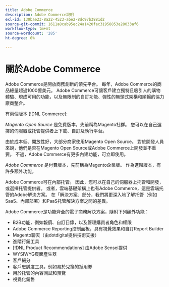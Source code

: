 ```yaml
---
title: Adobe Commerce
description: Adobe Commerce說明
exl-id: 130bae23-8a22-4523-abe2-8dc97b3881d2
source-git-commit: 1611a8cab95ec24a1420fac31958853e28033af6
workflow-type: tm+mt
source-wordcount: '285'
ht-degree: 0%

---
```


# 關於Adobe Commerce

Adobe Commerce是開放商務創新的領先平台。 每年，Adobe Commerce的商品總量超過1000億美元。 Adobe Commerce可讓客戶建立獨特且吸引人的購物體驗、現成可用的功能，以及無限制的自訂功能、彈性的無頭式架構和順暢的協力廠商整合。

有兩個版本 [!DNL Commerce]:

_Magento Open Source_ 是免費版本，先前稱為Magento社群。 您可以在自己選擇的伺服器或托管提供者上下載、自訂及執行平台。

由於成本低、開放性好，大部分商家使用Magento Open Source。 對於開發人員來說，他們是否在Magento Open Source或Adobe Commerce上開發並不重要。 不過，Adobe Commerce有更多內建功能，可立即使用。

_Adobe Commerce_ 是付費版本，先前稱為Magento企業版。 作為進階版本，有許多額外功能。

Adobe Commerce可在內部托管。 因此，您可以在自己的伺服器上托管和開發，或選擇托管提供者。 或者，雲端基礎架構上也有Adobe Commerce，這是雲端托管的Adobe解決方案。 在「解決方案」部分，我們將更深入地了解托管（例如SaaS、內部部署）和PaaS托管解決方案之間的差異。

Adobe Commerce是功能齊全的電子商務解決方案，隨附下列額外功能：

- B2B功能，例如報價、自訂目錄，以及管理購買者角色和權限
- Adobe Commerce Reporting控制面板，具有視覺效果和自訂Report Builder
- Magento聊天（由dotdigital提供技術支援）
- 進階行銷工具
- [!DNL Product Recommendations] 由Adobe Sensei提供
- WYSIWYG頁面產生器
- 客戶細分
- 客戶忠誠度工具，例如易於兌換的抵用券
- 用於托管的內容測試和預覽
- 視覺化銷售
